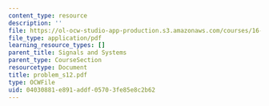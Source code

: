 ```yaml
---
content_type: resource
description: ''
file: https://ol-ocw-studio-app-production.s3.amazonaws.com/courses/16-01-unified-engineering-i-ii-iii-iv-fall-2005-spring-2006/04030881e891addf05703fe85e8c2b62_problem_s12.pdf
file_type: application/pdf
learning_resource_types: []
parent_title: Signals and Systems
parent_type: CourseSection
resourcetype: Document
title: problem_s12.pdf
type: OCWFile
uid: 04030881-e891-addf-0570-3fe85e8c2b62
---
```

